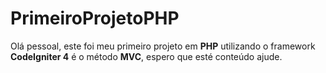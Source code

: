 # PrimeiroProjetoPHP
 
Olá pessoal, este foi meu primeiro projeto em **PHP** utilizando o framework **CodeIgniter 4** é o método **MVC**, espero que esté conteúdo ajude.
